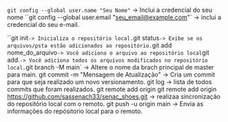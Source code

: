 `git config --global user.name "Seu Nome"` ->  Inclui a credencial do seu nome 
``git config --global user.email "seu_email@example.com"` -> inclui a credencial do seu e-mail. 

``git init` -> Inicializa o repositório local.
`git status` -> Exibe se os arquivos/psta estão adicionados ao repositório.
`git add nome_do_arquivo` -> Você adiciona o arquivo ao repositório local
`git add.` -> Você adiciona todos os arquivos modificados no repositório local.
`git branch -M main` -> Altere o nome da brach principal de master para main. 
git commit -m "Mensagem de Atualização" -> Cria um commit para que seja realizado um novo versionamento.
git log -> lista de todos commits que foram realizados.
git remote add origin git remote add origin https://github.com/sassenach33/senac_shoes.git -> realizaa sincronizaçâo do repositório local com o remoto.
git push -u origin main -> Envia as informações do repósitorio local para o remoto.
